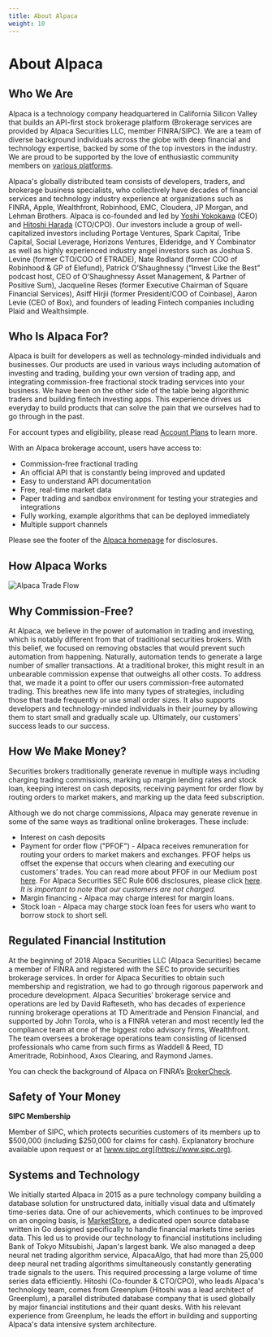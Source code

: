 ```yaml
---
title: About Alpaca
weight: 10
---
```


# About Alpaca

## Who We Are

Alpaca is a technology company headquartered in California Silicon Valley that builds an API-first stock brokerage platform (Brokerage services are provided by Alpaca Securities LLC, member FINRA/SIPC). We are a team of diverse background individuals across the globe with deep financial and technology expertise, backed by some of the top investors in the industry. We are proud to be supported by the love of enthusiastic community members on [various platforms](https://alpaca.markets/docs/community/).

Alpaca's globally distributed team consists of developers, traders, and brokerage business specialists, who collectively have decades of
financial services and technology industry experience at organizations such as FINRA, Apple, Wealthfront, Robinhood, EMC, Cloudera, JP Morgan, and Lehman Brothers. Alpaca is co-founded and led by [Yoshi Yokokawa](https://www.linkedin.com/in/yoshiyokokawa/) (CEO) and [Hitoshi Harada](https://www.linkedin.com/in/hitoshi-harada-02b01425/) (CTO/CPO). Our investors include a group of well-capitalized
investors including Portage Ventures, Spark Capital, Tribe Capital, Social Leverage, Horizons Ventures, Elderidge, and Y Combinator as well as highly experienced industry angel investors
such as Joshua S. Levine (former CTO/COO of ETRADE), Nate Rodland (former COO of Robinhood & GP of Elefund), Patrick O’Shaughnessy (“Invest Like the Best” podcast host, CEO of O’Shaughnessy Asset Management, & Partner of Positive Sum), Jacqueline Reses (former Executive Chairman of Square Financial Services), Asiff Hirjii (former President/COO of Coinbase), Aaron Levie (CEO of Box), and founders of leading Fintech companies including Plaid and Wealthsimple.

## Who Is Alpaca For?

Alpaca is built for developers as well as technology-minded individuals and businesses. Our products are used in various ways including automation of investing and trading, building your own version of trading app, and integrating commission-free fractional stock trading services into your business. We have been on the other side of the table being algorithmic traders and building fintech investing apps. This experience drives us everyday to build products that can solve the pain that we ourselves had to go through in the past.

For account types and eligibility, please read [Account Plans](https://alpaca.markets/docs/trading-on-alpaca/account-plans/) to learn more.

With an Alpaca brokerage account, users have access to:

* Commission-free fractional trading
* An official API that is constantly being improved and updated
* Easy to understand API documentation
* Free, real-time market data
* Paper trading and sandbox environment for testing your strategies and integrations
* Fully working, example algorithms that can be deployed immediately
* Multiple support channels

Please see the footer of the [Alpaca homepage](https://alpaca.markets/) for disclosures.

## How Alpaca Works

![Alpaca Trade Flow](https://s3.amazonaws.com/docs.alpaca.markets/images/trade-flow5.png)

## Why Commission-Free?

At Alpaca, we believe in the power of automation in trading and investing, which is notably different from that of
traditional securities brokers. With this belief, we focused on removing obstacles that would prevent such automation
from happening. Naturally, automation tends to generate a large number of smaller transactions. At a traditional broker,
this might result in an unbearable commission expense that outweighs all other costs. To address that, we
made it a point to offer our users commission-free automated trading. This breathes new life into many
types of strategies, including those that trade frequently or use small order sizes. It also supports
developers and technology-minded individuals in their journey by allowing them to start small and
gradually scale up. Ultimately, our customers' success leads to our success.

## How We Make Money?

Securities brokers traditionally generate revenue in multiple ways including charging trading commissions, marking
up margin lending rates and stock loan, keeping interest on cash deposits, receiving payment for order flow by routing orders to
market makers, and marking up the data feed subscription.

Although we do not charge commissions, Alpaca may generate revenue in some of the same ways as traditional online
brokerages. These include:

* Interest on cash deposits
* Payment for order flow ("PFOF") - Alpaca receives remuneration for routing your orders to
market makers and exchanges. PFOF helps us offset the expense that occurs when clearing and executing our
customers' trades. You can read more about PFOF in our Medium post
[here](https://medium.com/automation-generation/commission-free-trading-is-it-helping-or-hurting-you-dc5fdc22ca6a).
For Alpaca Securities SEC Rule 606 disclosures, please click [here](https://alpaca.markets/disclosures). *It is important to note that our customers are not charged.*
* Margin financing - Alpaca may charge interest for margin loans.
* Stock loan - Alpaca may charge stock loan fees for users who want to borrow stock to short sell.

## Regulated Financial Institution

At the beginning of 2018 Alpaca Securities LLC (Alpaca Securities) became a member of FINRA and registered
with the SEC to provide securities brokerage services. In order for Alpaca Securities to obtain such
membership and registration, we had to go through rigorous paperwork and procedure development. Alpaca
Securities’ brokerage service and operations are led by David Rafteseth, who has decades of experience running brokerage operations at TD Ameritrade and Pension Financial, and supported by John Torola, who is a FINRA veteran and most recently led the compliance team at one of the biggest
robo advisory firms, Wealthfront. The team oversees a brokerage operations team consisting of licensed
professionals who came from such firms as Waddell & Reed, TD Ameritrade, Robinhood, Axos Clearing, and Raymond James.

You can check the background of Alpaca on FINRA’s [BrokerCheck](https://brokercheck.finra.org/firm/summary/288202).

## Safety of Your Money
**SIPC Membership**

Member of SIPC, which protects securities customers of its members up to $500,000 (including $250,000 for
claims for cash). Explanatory brochure available upon request or at [www.sipc.org](https://www.sipc.org).

## Systems and Technology
We initially started Alpaca in 2015 as a pure technology company building a database solution for unstructured data,
initially visual data and ultimately time-series data. One of our achievements, which continues to be improved on an ongoing basis, is [MarketStore](https://github.com/alpacahq/marketstore), a dedicated open source database written in Go designed
specifically to handle financial markets time series data. This led us to provide our technology to financial
institutions including Bank of Tokyo Mitsubishi, Japan's largest bank. We also managed a deep neural net trading
algorithm service, AlpacaAlgo, that had more than 25,000 deep neural net trading algorithms simultaneously constantly
generating trade signals to the users. This required processing a large volume of time series data efficiently.
Hitoshi (Co-founder & CTO/CPO), who leads Alpaca's technology team, comes from Greenplum (Hitoshi was a lead architect of Greenplum), a parallel distributed database company that is used globally by major financial institutions and their quant desks. With his relevant experience from Greenplum, he leads the effort in building and supporting Alpaca's data intensive system architecture.
